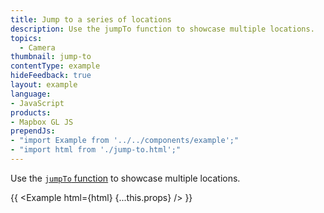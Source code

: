 ```yaml
---
title: Jump to a series of locations
description: Use the jumpTo function to showcase multiple locations.
topics:
  - Camera
thumbnail: jump-to
contentType: example
hideFeedback: true
layout: example
language:
- JavaScript
products:
- Mapbox GL JS
prependJs:
- "import Example from '../../components/example';"
- "import html from './jump-to.html';"
---
```


Use the [`jumpTo` function](https://maplibre.org/maplibre-gl-js-docs/api/map/#map#jumpto) to showcase multiple locations.

{{ <Example html={html} {...this.props} /> }}
